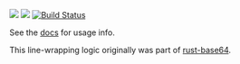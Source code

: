 [![](https://img.shields.io/crates/v/line_wrap.svg)](https://crates.io/crates/line_wrap) [![](https://docs.rs/line-wrap/badge.svg)](https://docs.rs/line-wrap/) [![Build Status](https://semaphoreci.com/api/v1/marshallpierce/line-wrap-rs/branches/master/shields_badge.svg)](https://semaphoreci.com/marshallpierce/line-wrap-rs)

See the [docs](https://docs.rs/line-wrap/) for usage info.

This line-wrapping logic originally was part of [rust-base64](https://github.com/alicemaz/rust-base64).
